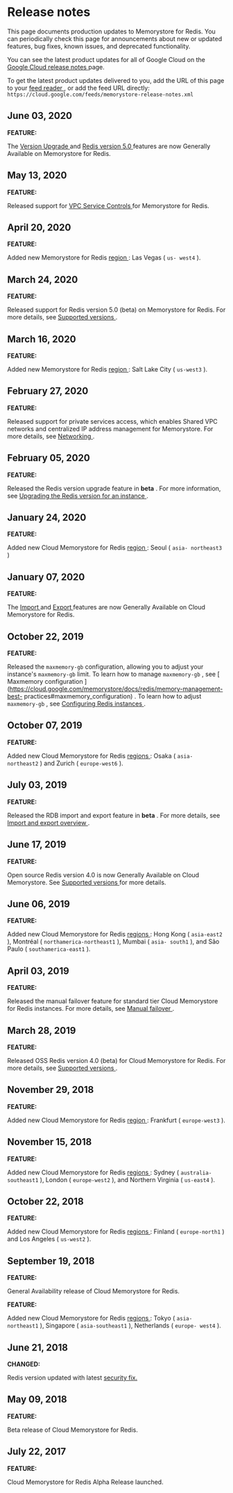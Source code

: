 #  Release notes

This page documents production updates to Memorystore for Redis. You can
periodically check this page for announcements about new or updated features,
bug fixes, known issues, and deprecated functionality.

You can see the latest product updates for all of Google Cloud on the [ Google
Cloud release notes ](/release-notes) page.

To get the latest product updates delivered to you, add the URL of this page
to your [ feed reader
](https://wikipedia.org/wiki/Comparison_of_feed_aggregators) , or add the feed
URL directly: ` https://cloud.google.com/feeds/memorystore-release-notes.xml `

##  June 03, 2020

**FEATURE:**

The [ Version Upgrade
](https://cloud.google.com/memorystore/docs/redis/upgrading-instance-version)
and [ Redis version 5.0
](https://cloud.google.com/memorystore/docs/redis/supported-versions) features
are now Generally Available on Memorystore for Redis.

##  May 13, 2020

**FEATURE:**

Released support for [ VPC Service Controls
](https://cloud.google.com/memorystore/docs/redis/using-vpc-service-controls)
for Memorystore for Redis.

##  April 20, 2020

**FEATURE:**

Added new Memorystore for Redis [ region
](https://cloud.google.com/memorystore/docs/redis/regions) : Las Vegas ( ` us-
west4 ` ).

##  March 24, 2020

**FEATURE:**

Released support for Redis version 5.0 (beta) on Memorystore for Redis. For
more details, see [ Supported versions
](https://cloud.google.com/memorystore/docs/redis/supported-versions) .

##  March 16, 2020

**FEATURE:**

Added new Memorystore for Redis [ region
](https://cloud.google.com/memorystore/docs/redis/regions) : Salt Lake City (
` us-west3 ` ).

##  February 27, 2020

**FEATURE:**

Released support for private services access, which enables Shared VPC
networks and centralized IP address management for Memorystore. For more
details, see [ Networking
](https://cloud.google.com/memorystore/docs/redis/networking) .

##  February 05, 2020

**FEATURE:**

Released the Redis version upgrade feature in **beta** . For more information,
see [ Upgrading the Redis version for an instance
](https://cloud.google.com/memorystore/docs/redis/upgrading-instance-version)
.

##  January 24, 2020

**FEATURE:**

Added new Cloud Memorystore for Redis [ region
](https://cloud.google.com/memorystore/docs/redis/regions) : Seoul ( ` asia-
northeast3 ` )

##  January 07, 2020

**FEATURE:**

The [ Import ](https://cloud.google.com/memorystore/docs/redis/import-data)
and [ Export ](https://cloud.google.com/memorystore/docs/redis/export-data)
features are now Generally Available on Cloud Memorystore for Redis.

##  October 22, 2019

**FEATURE:**

Released the ` maxmemory-gb ` configuration, allowing you to adjust your
instance's ` maxmemory-gb ` limit. To learn how to manage ` maxmemory-gb ` ,
see [ Maxmemory configuration
](https://cloud.google.com/memorystore/docs/redis/memory-management-best-
practices#maxmemory_configuration) . To learn how to adjust ` maxmemory-gb ` ,
see [ Configuring Redis instances
](https://cloud.google.com/memorystore/docs/redis/configuring-redis) .

##  October 07, 2019

**FEATURE:**

Added new Cloud Memorystore for Redis [ regions
](https://cloud.google.com/memorystore/docs/redis/regions) : Osaka ( ` asia-
northeast2 ` ) and Zurich ( ` europe-west6 ` ).

##  July 03, 2019

**FEATURE:**

Released the RDB import and export feature in **beta** . For more details, see
[ Import and export overview
](https://cloud.google.com/memorystore/docs/redis/import-export-overview) .

##  June 17, 2019

**FEATURE:**

Open source Redis version 4.0 is now Generally Available on Cloud Memorystore.
See [ Supported versions
](https://cloud.google.com/memorystore/docs/redis/supported-versions) for more
details.

##  June 06, 2019

**FEATURE:**

Added new Cloud Memorystore for Redis [ regions
](https://cloud.google.com/memorystore/docs/redis/regions) : Hong Kong ( `
asia-east2 ` ), Montréal ( ` northamerica-northeast1 ` ), Mumbai ( ` asia-
south1 ` ), and São Paulo ( ` southamerica-east1 ` ).

##  April 03, 2019

**FEATURE:**

Released the manual failover feature for standard tier Cloud Memorystore for
Redis instances. For more details, see [ Manual failover
](https://cloud.google.com/memorystore/docs/redis/manual-failover-overview) .

##  March 28, 2019

**FEATURE:**

Released OSS Redis version 4.0 (beta) for Cloud Memorystore for Redis. For
more details, see [ Supported versions
](https://cloud.google.com/memorystore/docs/redis/supported-versions) .

##  November 29, 2018

**FEATURE:**

Added new Cloud Memorystore for Redis [ region
](https://cloud.google.com/memorystore/docs/redis/regions) : Frankfurt ( `
europe-west3 ` ).

##  November 15, 2018

**FEATURE:**

Added new Cloud Memorystore for Redis [ regions
](https://cloud.google.com/memorystore/docs/redis/regions) : Sydney ( `
australia-southeast1 ` ), London ( ` europe-west2 ` ), and Northern Virginia (
` us-east4 ` ).

##  October 22, 2018

**FEATURE:**

Added new Cloud Memorystore for Redis [ regions
](https://cloud.google.com/memorystore/docs/redis/regions) : Finland ( `
europe-north1 ` ) and Los Angeles ( ` us-west2 ` ).

##  September 19, 2018

**FEATURE:**

General Availability release of Cloud Memorystore for Redis.

**FEATURE:**

Added new Cloud Memorystore for Redis [ regions
](https://cloud.google.com/memorystore/docs/redis/regions) : Tokyo ( ` asia-
northeast1 ` ), Singapore ( ` asia-southeast1 ` ), Netherlands ( ` europe-
west4 ` ).

##  June 21, 2018

**CHANGED:**

Redis version updated with latest [ security fix.
](http://antirez.com/news/119)

##  May 09, 2018

**FEATURE:**

Beta release of Cloud Memorystore for Redis.

##  July 22, 2017

**FEATURE:**

Cloud Memorystore for Redis Alpha Release launched.

